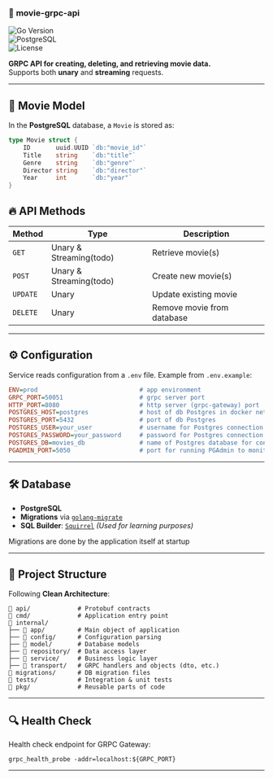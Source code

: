 ### 🚀 **movie-grpc-api**
![Go Version](https://img.shields.io/badge/Go-1.23.4-blue)  
![PostgreSQL](https://img.shields.io/badge/PostgreSQL-✔%ef%b8%8f-blue)  
![License](https://img.shields.io/badge/License-MIT-green)  

**GRPC API for creating, deleting, and retrieving movie data.**  
Supports both **unary** and **streaming** requests.

---

## 📌 **Movie Model**
In the **PostgreSQL** database, a `Movie` is stored as:

```go
type Movie struct {
    ID       uuid.UUID `db:"movie_id"`
    Title    string    `db:"title"`
    Genre    string    `db:"genre"`
    Director string    `db:"director"`
    Year     int       `db:"year"`
}
```

## 🔥 **API Methods**
| Method  | Type         | Description |
|---------|-------------|-------------|
| `GET`   | Unary & Streaming(todo) | Retrieve movie(s) |
| `POST`  | Unary & Streaming(todo) | Create new movie(s) |
| `UPDATE` | Unary | Update existing movie |
| `DELETE` | Unary | Remove movie from database |

---

## ⚙ **Configuration**
Service reads configuration from a `.env` file. Example from `.env.example`:  
```ini
ENV=prod                            # app environment
GRPC_PORT=50051                     # grpc server port
HTTP_PORT=8080                      # http server (grpc-gateway) port
POSTGRES_HOST=postgres              # host of db Postgres in docker network
POSTGRES_PORT=5432                  # port of db Postgres
POSTGRES_USER=your_user             # username for Postgres connection
POSTGRES_PASSWORD=your_password     # password for Postgres connection
POSTGRES_DB=movies_db               # name of Postgres database for connection
PGADMIN_PORT=5050                   # port for running PGAdmin to monitor Postgres
```

---

## 🛠 **Database**
- **PostgreSQL**  
- **Migrations** via [`golang-migrate`](https://github.com/golang-migrate/migrate)  
- **SQL Builder**: [`Squirrel`](https://github.com/Masterminds/squirrel) *(Used for learning purposes)*  

Migrations are done by the application itself at startup


---

## 🏰 **Project Structure**
Following **Clean Architecture**:
```
📂 api/             # Protobuf contracts
📂 cmd/             # Application entry point
📂 internal/
├── 📂 app/         # Main object of application
├── 📂 config/      # Configuration parsing
├── 📂 model/       # Database models
├── 📂 repository/  # Data access layer
├── 📂 service/     # Business logic layer
├── 📂 transport/   # GRPC handlers and objects (dto, etc.)
📂 migrations/      # DB migration files
📂 tests/           # Integration & unit tests
📂 pkg/             # Reusable parts of code
```

---

## 🔍 **Health Check**
Health check endpoint for GRPC Gateway:
```
grpc_health_probe -addr=localhost:${GRPC_PORT}
```

---
